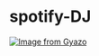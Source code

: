 # spotify-DJ
[![Image from Gyazo](https://i.gyazo.com/bd08b1f5168290627ae73313452f6296.png)](https://gyazo.com/bd08b1f5168290627ae73313452f6296)
